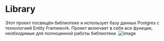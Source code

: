 # Library
Этот проект посвящён библиотеке и использует базу данных Postgres с технологией Entity Framework. Проект включает в себя все функции, необходимые для полноценной работы библиотеки.
![image](https://github.com/user-attachments/assets/10b112ea-d3b3-49bc-9d14-bb75a23d2d06)
